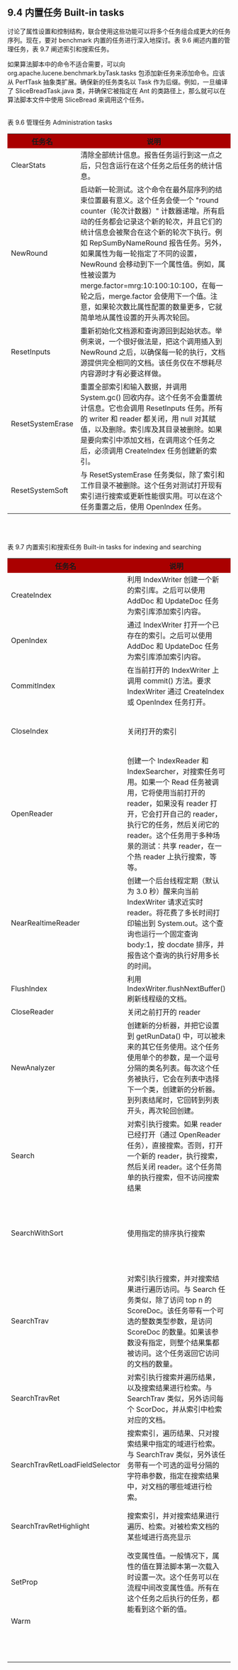 ## 9.4 内置任务 Built-in tasks ##

讨论了属性设置和控制结构，联合使用这些功能可以将多个任务组合成更大的任务序列。现在，要对 benchmark 内置的任务进行深入地探讨。表 9.6 阐述内置的管理任务，表 9.7 阐述索引和搜索任务。

如果算法脚本中的命令不适合需要，可以向 org.apache.lucene.benchmark.byTask.tasks 包添加新任务来添加命令。应该从 PerfTask 抽象类扩展。确保新的任务类名以 Task 作为后缀。例如，一旦编译了 SliceBreadTask.java 类，并确保它被指定在 Ant 的类路径上，那么就可以在算法脚本文件中使用 SliceBread 来调用这个任务。

<br/>

<div>表 9.6 管理任务 Administration tasks</div>

<table width="100%">
    <tr bgcolor=#AA0000>
        <th align=center>任务名</th>
        <th align=center>说明</th>
    </tr>
    <tr>
      <td>ClearStats</td>
      <td>清除全部统计信息。报告任务运行到这一点之后，只包含运行在这个任务之后任务的统计信息。</td>
    </tr>
    <tr>
      <td>NewRound</td>
      <td>启动新一轮测试。这个命令在最外层序列的结束位置最有意义。这个任务会使一个 "round counter（轮次计数器）" 计数器递增。所有启动的任务都会记录这个新的轮次，并且它们的统计信息会被聚合在这个新的轮次下执行。例如 RepSumByNameRound 报告任务。另外，如果属性为每一轮指定了不同的设置，NewRound 会移动到下一个属性值。例如，属性被设置为 merge.factor=mrg:10:100:10:100，在每一轮之后，merge.factor 会使用下一个值。注意，如果轮次数比属性配置的数量更多，它就简单地从属性设置的开头再次轮回。</td>
    </tr>
    <tr>
      <td>ResetInputs</td>
      <td>重新初始化文档源和查询源回到起始状态。举例来说，一个很好做法是，把这个调用插入到 NewRound 之后，以确保每一轮的执行，文档源提供完全相同的文档。该任务仅在不想耗尽内容源时才有必要这样做。</td>
    </tr>
    <tr>
      <td>ResetSystemErase</td>
      <td>重置全部索引和输入数据，并调用 System.gc() 回收内存。这个任务不会重置统计信息。它也会调用 ResetInputs 任务。所有的 writer 和 reader 都关闭，用 null 对其赋值，以及删除。索引库及其目录被删除。如果是要向索引中添加文档，在调用这个任务之后，必须调用 CreateIndex 任务创建新的索引。</td>
    </tr>
    <tr>
      <td>ResetSystemSoft</td>
      <td>与 ResetSystemErase 任务类似，除了索引和工作目录不被删除。这个任务对测试打开现有索引进行搜索或更新性能很实用。可以在这个任务重置之后，使用 OpenIndex 任务。</td>
    </tr>
</table>



<br/><br/>
<div>表 9.7 内置索引和搜索任务 Built-in tasks for indexing and searching</div>

<table width="100%">
    <tr bgcolor=#AA0000>
        <th align=center>任务名</th>
        <th align=center>说明</th>
        <th align=center>参数</th>
    </tr>
    <tr>
      <td>CreateIndex</td>
      <td>利用 IndexWriter 创建一个新的索引库。之后可以使用 AddDoc 和 UpdateDoc 任务为索引库添加索引内容。</td>
      <td></td>
    </tr>
    <tr>
      <td>OpenIndex</td>
      <td>通过 IndexWriter 打开一个已存在的索引。之后可以使用 AddDoc 和 UpdateDoc 任务为索引库添加索引内容。</td>
      <td><b>commitName</b>：一个字符串标签，指定要打开哪个提交。这个参数值必须与之前调用 CommitIndex 任务提供的 commitName 值匹配。</td>
    </tr>
    <tr>
      <td>CommitIndex</td>
      <td>在当前打开的 IndexWriter 上调用 commit() 方法。要求 IndexWriter 通过 CreateIndex 或 OpenIndex 任务打开。</td>
      <td><b>commitName</b>：一个记录到提交中字符串标签，可以之后通过 OpenIndex 任务打开指定的提交。</td>
    </tr>
    <tr>
      <td>CloseIndex</td>
      <td>关闭打开的索引</td>
      <td><b>doWait</b>：true 或者 false，如果为 false，IndexWriter 会终止任何运行中的合并操作，并强制关闭索引。这个参数是可选的，并且默认值为 true。</td>
    </tr>
    <tr>
      <td>OpenReader</td>
      <td>创建一个 IndexReader 和 IndexSearcher，对搜索任务可用。如果一个 Read 任务被调用，它将使用当前打开的 reader，如果没有 reader 打开，它会打开自己的 reader，执行它的任务，然后关闭它的 reader。这个任务用于多种场景的测试：共享 reader，在一个热 reader 上执行搜索，等等。</td>
      <td><b>commitName</b>：一个字符串标签，指定要打开哪个提交。这个参数值必须与之前调用 CommitIndex 任务提供的 commitName 值匹配。<br /><b>readOnly</b>：true 或者 false</td>
    </tr>
    <tr>
      <td>NearRealtimeReader</td>
      <td>创建一个后台线程定期（默认为 3.0 秒）醒来向当前 IndexWriter 请求近实时 reader。将花费了多长时间打印输出到 System.out。这个查询也运行一个固定查询 body:1，按 docdate 排序，并报告这个查询的执行好用多长的时间。</td>
      <td><b>pauseSec</b>：一个浮点值，指定间隔多长时间唤醒后台线程，去向 IndexWriter 请求近实时 reader</td>
    </tr>
    <tr>
      <td>FlushIndex</td>
      <td>利用 IndexWriter.flushNextBuffer() 刷新线程级的文档。</td>
      <td></td>
    </tr>
    <tr>
      <td>CloseReader</td>
      <td>关闭之前打开的 reader</td>
      <td></td>
    </tr>
    <tr>
      <td>NewAnalyzer</td>
      <td>创建新的分析器，并把它设置到 getRunData() 中，可以被未来的其它任务使用。这个任务使用单个的参数，是一个逗号分隔的类名列表。每次这个任务被执行，它会在列表中选择下一个类，创建新的分析器。到列表结尾时，它回转到列表开头，再次轮回创建。</td>
      <td></td>
    </tr>
    <tr>
      <td>Search</td>
      <td>对索引执行搜索。如果 reader 已经打开（通过 OpenReader 任务），直接搜索。否则，打开一个新的 reader，执行搜索，然后关闭 reader。这个任务简单的执行搜索，但不访问搜索结果</td>
      <td></td>
    </tr>
    <tr>
      <td>SearchWithSort</td>
      <td>使用指定的排序执行搜索</td>
      <td><b>sortField</b>：逗号分隔的 field:type 对字符串列表，格式为 field:type,field:type[,noscore][,nomaxscore]。例如，"country:string,sort_field:int"。doc 意味着通过 Lucene 的 docID 排序；noscore 含义是不计算结果评分；nomaxscore 的含义是不计算最大评分值</td>
    </tr>
    <tr>
      <td>SearchTrav</td>
      <td>对索引执行搜索，并对搜索结果进行遍历访问。与 Search 任务类似，除了访问 top n 的 ScoreDoc。该任务带有一个可选的整数类型参数，是访问 ScoreDoc 的数量。如果该参数没有指定，则整个结果集都被访问。这个任务返回它访问的文档的数量。</td>
      <td><b>traversalSize</b>：整数型数值，指定访问多少个 top n ScoreDoc 搜索结果</td>
    </tr>
    <tr>
      <td>SearchTravRet</td>
      <td>对索引执行搜索并遍历结果，以及搜索结果进行检索。与 SearchTrav 类似，另外访问每个 ScorDoc，并从索引中检索对应的文档。</td> 
      <td><b>traversalSize</b>：整数型数值，指定访问多少个 top n ScoreDoc 搜索结果</td>
    </tr>
    <tr>
      <td>SearchTravRetLoadFieldSelector</td>
      <td>搜索索引，遍历结果、只对搜索结果中指定的域进行检索。与 SearchTrav 类似，另外该任务带有一个可选的逗号分隔的字符串参数，指定在搜索结果中，对文档的哪些域进行检索。</td>
      <td><b>fieldsToLoad </b>：逗号分隔的字符串列表，指定在搜索结果中，对文档的哪些域进行检索</td>
    </tr>
    <tr>
      <td>SearchTravRetHighlight</td>
      <td>搜索索引，并对搜索结果进行遍历、检索。对被检索文档的某些域进行高亮显示</td>
      <td><b>highlightDesc </b>：可选的、多值的、逗号分隔字符串参数，格式为：type[<enum>],maxFrags[<int>],fields[name1;name2;...]。参考 JavaDoc 了解参数各部分详情。</td>
    </tr>
    <tr>
      <td>SetProp</td>
      <td>改变属性值。一般情况下，属性的值在算法脚本第一次载入时设置一次。这个任务可以在流程中间改变属性值。所有在这个任务之后执行的任务，都能看到这个新的值。</td>
      <td><b>propertyName,value</b>：以 "name,value" 对形式字符串给配置属性设置新值。</td>
    </tr>
    <tr>
      <td>Warm</td>
      <td></td>
      <td></td>
    </tr>
    <tr>
      <td></td>
      <td></td>
      <td></td>
    </tr>
    <tr>
      <td></td>
      <td></td>
      <td></td>
    </tr>
    <tr>
      <td></td>
      <td></td>
      <td></td>
    </tr>
    <tr>
      <td></td>
      <td></td>
      <td></td>
    </tr>
    <tr>
      <td></td>
      <td></td>
      <td></td>
    </tr>
    <tr>
      <td></td>
      <td></td>
      <td></td>
    </tr>
    <tr>
      <td></td>
      <td></td>
      <td></td>
    </tr>
    <tr>
      <td></td>
      <td></td>
      <td></td>
    </tr>
    <tr>
      <td></td>
      <td></td>
      <td></td>
    </tr>
    <tr>
      <td></td>
      <td></td>
      <td></td>
    </tr>
    <tr>
      <td></td>
      <td></td>
      <td></td>
    </tr>
    <tr>
      <td></td>
      <td></td>
      <td></td>
    </tr>
    <tr>
      <td></td>
      <td></td>
      <td></td>
    </tr>
</table>















